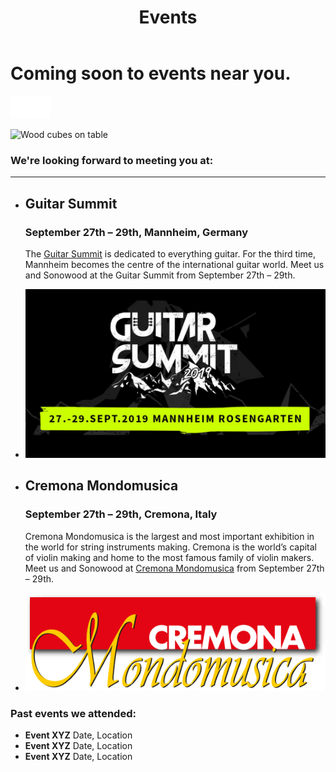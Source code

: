 ﻿---
lang: fr
title: 'Events'
order: 6
---

<div class="full-width-kenburns">
<div class="wrap-bg-image">

# Coming soon to events near you.

![arrow down](/assets/images/arrow-d-white.svg)

</div>
<img srcset="/assets/images/event_cover_cubestower_2x.jpg"
     src="/assets/images/event_cover_cubestower.jpg" alt="Wood cubes on table">
</div>

<div class="full-width">
<div class="wrap -cols2">

### We're looking forward to meeting you at:

---

- ## Guitar Summit

  ### September 27th – 29th, Mannheim, Germany

  The <a href="https://www.guitarsummit.de" target="_blank">Guitar Summit</a> is dedicated to everything guitar. For the third time, Mannheim becomes the centre of the international guitar world. Meet us and Sonowood at the Guitar Summit from September 27th – 29th.

- <a href="https://www.guitarsummit.de" target="_blank">![Guitar Summit 2019](/assets/images/event_201909_guitarsummit.jpg)</a>

- ## Cremona Mondomusica
  ### September 27th – 29th, Cremona, Italy

  Cremona Mondomusica is the largest and most important exhibition in the world for string instruments making. Cremona is the world’s capital of violin making and home to the most famous family of violin makers. Meet us and Sonowood at <a href="http://www.cremonamusica.com" target="_blank">Cremona Mondomusica</a> from September 27th – 29th.

- <a href="http://www.cremonamusica.com" target="_blank">![Cremona 2019](/assets/images/event_201909_cremona.png)</a>

</div>
</div>

<div class="full-width-grey">
<div class="wrap -center">

### Past events we attended:

  - **Event XYZ** Date, Location
  - **Event XYZ** Date, Location
  - **Event XYZ** Date, Location

</div>
</div>
